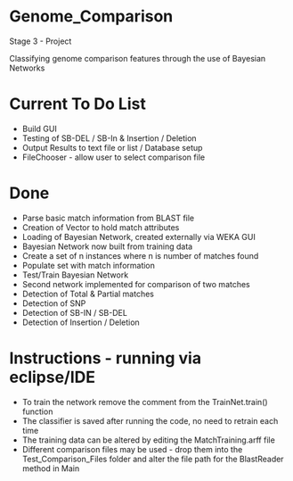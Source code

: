 Genome_Comparison
=================

Stage 3 - Project

Classifying genome comparison features through the use of Bayesian Networks


Current To Do List
=================
- Build GUI
- Testing of SB-DEL / SB-In & Insertion / Deletion
- Output Results to text file or list / Database setup
- FileChooser - allow user to select comparison file

Done
=================
- Parse basic match information from BLAST file
- Creation of Vector to hold match attributes
- Loading of Bayesian Network, created externally via WEKA GUI
- Bayesian Network now built from training data
- Create a set of n instances where n is number of matches found
- Populate set with match information
- Test/Train Bayesian Network
- Second network implemented for comparison of two matches
- Detection of Total & Partial matches
- Detection of SNP 
- Detection of SB-IN / SB-DEL
- Detection of Insertion / Deletion


Instructions - running via eclipse/IDE
=================
- To train the network remove the comment from the TrainNet.train() function
- The classifier is saved after running the code, no need to retrain each time
- The training data can be altered by editing the MatchTraining.arff file
- Different comparison files may be used - drop them into the Test_Comparison_Files folder and alter the file path for the BlastReader method in Main




